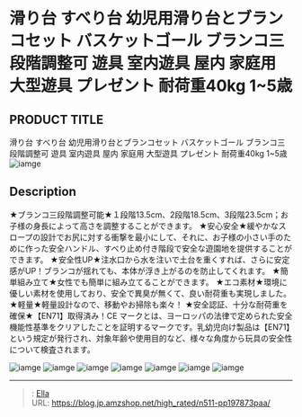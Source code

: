 # 滑り台 すべり台 幼児用滑り台とブランコセット バスケットゴール ブランコ三段階調整可 遊具 室内遊具 屋内 家庭用 大型遊具 プレゼント 耐荷重40kg 1~5歳


## PRODUCT TITLE 

滑り台 すべり台 幼児用滑り台とブランコセット バスケットゴール ブランコ三段階調整可 遊具 室内遊具 屋内 家庭用 大型遊具 プレゼント 耐荷重40kg 1~5歳![iamge](https://b2bfiles1.gigab2b.cn/image/wkseller/303/194873大滑梯/20201130_ff72b9affeef4756e2e079ebcb39b992.jpg)

## Description

★ブランコ三段階調整可能★１段階13.5cm、2段階18.5cm、3段階23.5cm；お子様の身長によって高さを調整することができます。
★安心安全★緩やかなスロープの設計でお尻に対する衝撃を最小にして、それに、お子様の小さい手のために作った安全ハンドル、すべり止め付き階段で安全な遊園地を提供することができます。
★安全性UP★注水口から水を注いで土台を重くすれば、さらに安定感がUP！ブランコが揺れても、本体が浮き上がるのを防止してくれます。
★簡単組み立て★女性でも簡単に組み立てることができます。
★エコ素材★環境に優しい素材を使用しており、安全で異臭が無くて、良い耐荷重も実現しました。
★軽量★軽量設計なので、移動やお掃除も楽々！
★安全認証、十分な耐荷重を確保★【EN71】取得済み！CE マークとは、ヨーロッパの法律で定められた安全機能性基準をクリアしたことを証明するマークです。乳幼児向け製品は【EN71】という規定が発行され、対象年齢や使用目的など、様々な角度から玩具の安全性について検査されます。



![iamge](https://b2bfiles1.gigab2b.cn/image/wkseller/303/194873大滑梯/20210120_b8cd78fd09d489c53775a281a0d65afc.jpg)
![iamge](https://b2bfiles1.gigab2b.cn/image/wkseller/303/194873大滑梯/20201115_5c3fae46d6ab82c6576996194fb5141e.jpg)
![iamge](https://b2bfiles1.gigab2b.cn/image/wkseller/303/194873大滑梯/20201115_710f4ced80abaf76aea7fcdca2afa4da.jpg)
![iamge](https://b2bfiles1.gigab2b.cn/image/wkseller/303/194873大滑梯/20201115_8a9a211b7eb0b66ea00348b895e7d68f.jpg)
![iamge](https://b2bfiles1.gigab2b.cn/image/wkseller/303/194873大滑梯/20201115_8ffd8609d4746f9a00021efdebb382d7.jpg)
![iamge](https://b2bfiles1.gigab2b.cn/image/wkseller/303/194873大滑梯/20201115_f631405022c8249339f29dedcf94af2d.jpg)
![iamge](https://b2bfiles1.gigab2b.cn/image/wkseller/303/194873大滑梯/20201116_2918bccbecbe601fa4159dc088e50545.jpg)


---

> : [Ella](https://blog.jp.amzshop.net/)  
> URL: https://blog.jp.amzshop.net/high_rated/n511-pp197873paa/  

